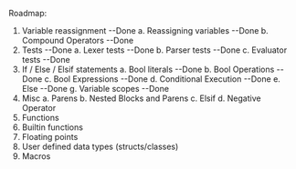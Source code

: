 Roadmap:
1. Variable reassignment --Done
    a. Reassigning variables --Done
    b. Compound Operators --Done
2. Tests --Done
    a. Lexer tests --Done
    b. Parser tests --Done
    c. Evaluator tests --Done
3. If / Else / Elsif statements
    a. Bool literals --Done
    b. Bool Operations --Done
    c. Bool Expressions --Done
    d. Conditional Execution --Done
    e. Else --Done
    g. Variable scopes --Done
4. Misc
    a. Parens
    b. Nested Blocks and Parens
    c. Elsif
    d. Negative Operator
5. Functions
6. Builtin functions
7. Floating points
8. User defined data types (structs/classes)
9. Macros